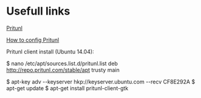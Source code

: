 Usefull links
=====

[Pritunl](https://pritunl.com/)

[How to config Pritunl](https://habrahabr.ru/company/infobox/blog/248445/)

Pritunl client install (Ubuntu 14.04):

$ nano /etc/apt/sources.list.d/pritunl.list
deb http://repo.pritunl.com/stable/apt trusty main

$ apt-key adv --keyserver hkp://keyserver.ubuntu.com --recv CF8E292A
$ apt-get update
$ apt-get install pritunl-client-gtk



